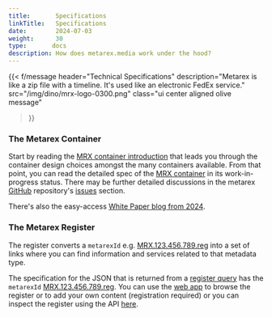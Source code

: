 ```yaml
---
title:       Specifications
linkTitle:   Specifications
date:        2024-07-03
weight:      30
type:       docs
description: How does metarex.media work under the hood?
---
```


{{< f/message
    header="Technical Specifications"
    description="Metarex is like a zip file with a timeline. It's used like an electronic FedEx service."
    src="/img/dino/mrx-logo-0300.png"
    class="ui center aligned olive message"
>}}

### The Metarex Container

Start by reading the [MRX container introduction][01] that leads you through the
container design choices amongst the many containers available. From that
point, you can read the detailed spec of the [MRX container][02] in its
work-in-progress status. There may be further detailed discussions in the
metarex [GitHub][03] repository's [issues][03] section.

There's also the easy-access [White Paper blog from 2024][04].

### The Metarex Register

The register converts a `metarexId` e.g. [MRX.123.456.789.reg][id] into a set
of links where you can find information and services related to that metadata
type.

The specification for the JSON that is returned from a [register query][12]
has the `metarexId` [MRX.123.456.789.reg][id]. You can use the [web app][10]
to browse the register or to add your own content (registration required) or
you can inspect the register using the API [here][11].

[01]: /specifications/introduction/
[02]: /specifications/mrx-container-spec/
[03]: https://github.com/metarex-media/mrx-container/issues
[04]: /blog/2024/03/21/2024-03-25-white-paper-blog/

[10]: /app/reg/
[11]: /reg/
[12]: https://metarex.media/app/reg/search
[id]: https://metarex.media/app/reg/search?qry=reg&mrxId=MRX.123.456.789.reg
